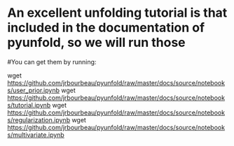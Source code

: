 # An excellent unfolding tutorial is that included in the documentation of pyunfold, so we will run those

#You can get them by running:

wget https://github.com/jrbourbeau/pyunfold/raw/master/docs/source/notebooks/user_prior.ipynb
wget https://github.com/jrbourbeau/pyunfold/raw/master/docs/source/notebooks/tutorial.ipynb
wget https://github.com/jrbourbeau/pyunfold/raw/master/docs/source/notebooks/regularization.ipynb
wget https://github.com/jrbourbeau/pyunfold/raw/master/docs/source/notebooks/multivariate.ipynb


